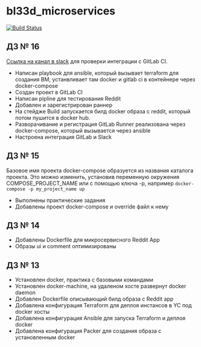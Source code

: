# bl33d_microservices

[![Build Status](https://travis-ci.com/Otus-DevOps-2020-08/bl33d_microservices.svg?branch=master)](https://travis-ci.com/Otus-DevOps-2020-08/bl33d_microservices)

## ДЗ № 16

[Ссылка на канал в slack](https://app.slack.com/client/T6HR0TUP3/C01AGQLQVQU) для проверки интеграции с GitLab CI.

- Написан playbook для ansible, который вызывает terraform для создания ВМ, устанвливает там docker и gitlab ci в контейнере через docker-compose
- Создан проект в GitLab CI
- Написан pipline для тестирования Reddit
- Добавлен и зарегистрирован раннер
- На стейдже Build запускается билд docker образа с reddit, который потом пушится в docker hub.
- Разворачивание и регистрация GitLab Runner реализована через docker-compose, который вызывается через ansible
- Настроена интеграция GitLab и Slack

## ДЗ № 15

Базовое имя проекта docker-compose образуется из названия каталога проекта.
Это можно изменить, установив переменную окружения COMPOSE_PROJECT_NAME или с помощью ключа -p, например `docker-compose -p my_project_name up`

- Выполнены практические задания
- Добавлены проект docker-compose и override файл к нему

## ДЗ № 14

- Добавлены Dockerfile для микросервисного Reddit App
- Образы ui и comment оптимизированы

## ДЗ № 13

- Установлен docker, практика с базовыми командами
- Установлен docker-machine, на удаленом хосте развернут docker daemon
- Добавлен Dockerfile описывающий билд образа с Reddit app
- Добавлена конфигурация Terraform для деплоя инстансов в YC под docker хосты
- Добавлена конфигурация Ansible для запуска Terraform и деплоя docker
- Добавлена конфигурация Packer для создания образа с установленным docker
